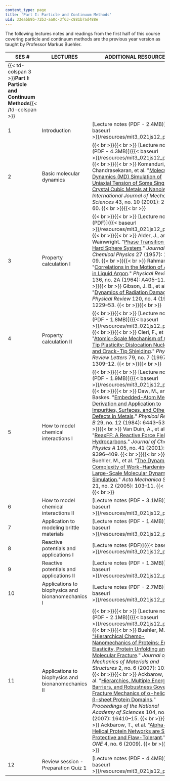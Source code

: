 ```yaml
---
content_type: page
title: 'Part I: Particle and Continuum Methods'
uid: 33eabb9b-72b3-aa0c-3f63-c881b7ad488e
---
```


The following lectures notes and readings from the first half of this course covering particle and continuum methods are the previous year version as taught by Professor Markus Buehler.

| SES # | LECTURES | ADDITIONAL RESOURCES |
| --- | --- | --- |
| {{< td-colspan 3 >}}**Part I: Particle and Continuum Methods**{{< /td-colspan >}} |||
| 1 | Introduction | [Lecture notes (PDF - 2.4MB)]({{< baseurl >}}/resources/mit3_021js12_p1_l1) |
| 2 | Basic molecular dynamics |  {{< br >}}{{< br >}} [Lecture notes (PDF - 4.3MB)]({{< baseurl >}}/resources/mit3_021js12_p1_l2) {{< br >}}{{< br >}} Komanduri, R., N. Chandrasekaran, et al. "[Molecular Dynamics (MD) Simulation of Uniaxial Tension of Some Single-Crystal Cubic Metals at Nanolevel](http://dx.doi.org/10.1016/S0020-7403(01)00043-1)." _International Journal of Mechanical Sciences_ 43, no. 10 (2001): 2237–60. {{< br >}}{{< br >}}  |
| 3 | Property calculation I |  {{< br >}}{{< br >}} [Lecture notes (PDF)]({{< baseurl >}}/resources/mit3_021js12_p1_l3) {{< br >}}{{< br >}} Alder, J., and T. Wainwright. "[Phase Transition for a Hard Sphere System](http://dx.doi.org/10.1063/1.1743957)." _Journal of Chemical Physics_ 27 (1957): 1208–09. {{< br >}}{{< br >}} Rahman, A. "[Correlations in the Motion of Atoms in Liquid Argon](http://dx.doi.org/10.1103/PhysRev.136.A405)." _Physical Review_ 136, no. 2A (1964): A405–11. {{< br >}}{{< br >}} Gibson, J. B., et al. "[Dynamics of Radiation Damage](http://prola.aps.org/abstract/PR/v120/i4/p1229_1)." _Physical Review_ 120, no. 4 (1960): 1229–53. {{< br >}}{{< br >}}  |
| 4 | Property calculation II |  {{< br >}}{{< br >}} [Lecture notes (PDF - 1.8MB)]({{< baseurl >}}/resources/mit3_021js12_p1_l4) {{< br >}}{{< br >}} Cleri, F., et al. "[Atomic-Scale Mechanism of Crack-Tip Plasticity: Dislocation Nucleation and Crack-Tip Shielding](http://dx.doi.org/10.1103/PhysRevLett.79.1309)." _Physical Review Letters_ 79, no. 7 (1997): 1309–12. {{< br >}}{{< br >}}  |
| 5 | How to model chemical interactions I |  {{< br >}}{{< br >}} [Lecture notes (PDF - 1.9MB)]({{< baseurl >}}/resources/mit3_021js12_p1_l5) {{< br >}}{{< br >}} Daw, M., and M. Baskes. "[Embedded-Atom Method: Derivation and Application to Impurities, Surfaces, and Other Defects in Metals](http://dx.doi.org/10.1103/PhysRevB.29.6443)." _Physical Review B_ 29, no. 12 (1984): 6443–53. {{< br >}}{{< br >}} Van Duin, A., et al. "[ReaxFF: A Reactive Force Field for Hydrocarbons](http://dx.doi.org/10.1021/jp004368u)." _Journal of Chemical Physics A_ 105, no. 41 (2001): 9396–409. {{< br >}}{{< br >}} Buehler, M., et al. "[The Dynamical Complexity of Work-Hardening: A Large-Scale Molecular Dynamics Simulation](http://dx.doi.org/10.1007/s10409-005-0019-9)." _Acta Mechanica Sinica_ 21, no. 2 (2005): 103–11. {{< br >}}{{< br >}}  |
| 6 | How to model chemical interactions II | [Lecture notes (PDF - 3.1MB)]({{< baseurl >}}/resources/mit3_021js12_p1_l6) |
| 7 | Application to modeling brittle materials | [Lecture notes (PDF - 1.4MB)]({{< baseurl >}}/resources/mit3_021js12_p1_l7) |
| 8 | Reactive potentials and applications I | [Lecture notes (PDF)]({{< baseurl >}}/resources/mit3_021js12_p1_l8) |
| 9 | Reactive potentials and applications II | [Lecture notes (PDF - 1.3MB)]({{< baseurl >}}/resources/mit3_021js12_p1_l9) |
| 10 | Applications to biophysics and bionanomechanics I | [Lecture notes (PDF - 2.7MB)]({{< baseurl >}}/resources/mit3_021js12_p1_l10) |
| 11 | Applications to biophysics and bionanomechanics II |  {{< br >}}{{< br >}} [Lecture notes (PDF - 2.1MB)]({{< baseurl >}}/resources/mit3_021js12_p1_l11) {{< br >}}{{< br >}} Buehler, M. ["Hierarchical Chemo-Nanomechanics of Proteins: Entropic Elasticity, Protein Unfolding and Molecular Fracture](http://dx.doi.org/10.2140/jomms.2007.2.1019)." _Journal of Mechanics of Materials and Structures_ 2, no. 6 (2007): 1019–57. {{< br >}}{{< br >}} Ackbarow, T., et al. "[Hierarchies, Multiple Energy Barriers, and Robustness Govern the Fracture Mechanics of α-helical and β-sheet Protein Domains](http://dx.doi.org/10.1073/pnas.0705759104)." _Proceedings of the National Academy of Sciences_ 104, no. 42 (2007): 16410–15. {{< br >}}{{< br >}} Ackbarow, T., et al. "[Alpha-Helical Protein Networks are Self-Protective and Flaw-Tolerant](http://dx.doi.org/10.1371/journal.pone.0006015)." _PLoS ONE_ 4, no. 6 (2009). {{< br >}}{{< br >}}  |
| 12 | Review session - Preparation Quiz 1 | [Lecture notes (PDF - 4.4MB)]({{< baseurl >}}/resources/mit3_021js12_p1_l12)